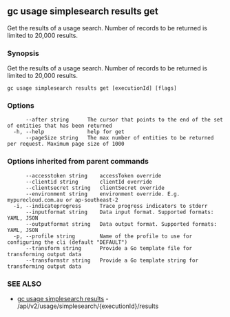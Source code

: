 ## gc usage simplesearch results get

Get the results of a usage search. Number of records to be returned is limited to 20,000 results.

### Synopsis

Get the results of a usage search. Number of records to be returned is limited to 20,000 results.

```
gc usage simplesearch results get [executionId] [flags]
```

### Options

```
      --after string      The cursor that points to the end of the set of entities that has been returned
  -h, --help              help for get
      --pageSize string   The max number of entities to be returned per request. Maximum page size of 1000
```

### Options inherited from parent commands

```
      --accesstoken string    accessToken override
      --clientid string       clientId override
      --clientsecret string   clientSecret override
      --environment string    environment override. E.g. mypurecloud.com.au or ap-southeast-2
  -i, --indicateprogress      Trace progress indicators to stderr
      --inputformat string    Data input format. Supported formats: YAML, JSON
      --outputformat string   Data output format. Supported formats: YAML, JSON
  -p, --profile string        Name of the profile to use for configuring the cli (default "DEFAULT")
      --transform string      Provide a Go template file for transforming output data
      --transformstr string   Provide a Go template string for transforming output data
```

### SEE ALSO

* [gc usage simplesearch results](gc_usage_simplesearch_results.html)	 - /api/v2/usage/simplesearch/{executionId}/results


